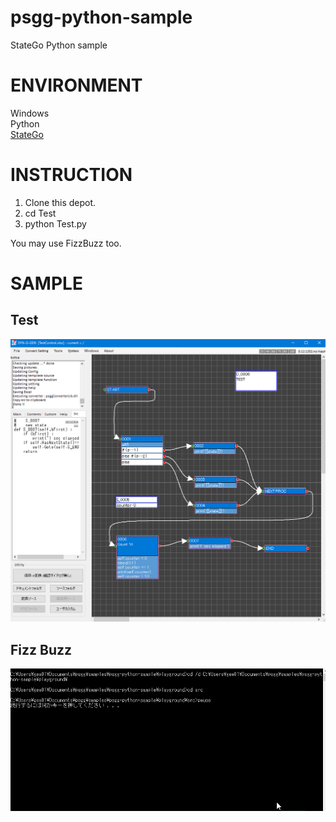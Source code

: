 # psgg-python-sample
StateGo Python sample

# ENVIRONMENT 

Windows  
Python  
[StateGo](https://statego.programanic.com/)


# INSTRUCTION

1. Clone this depot.
2. cd Test
3. python Test.py

You may use FizzBuzz too.

# SAMPLE

## Test

![](https://raw.githubusercontent.com/NNNIC/psgg-python-sample/master/wiki/sample.png)

## Fizz Buzz

![](https://github.com/NNNIC/psgg-python-sample/blob/master/wiki/pysmp.gif)

